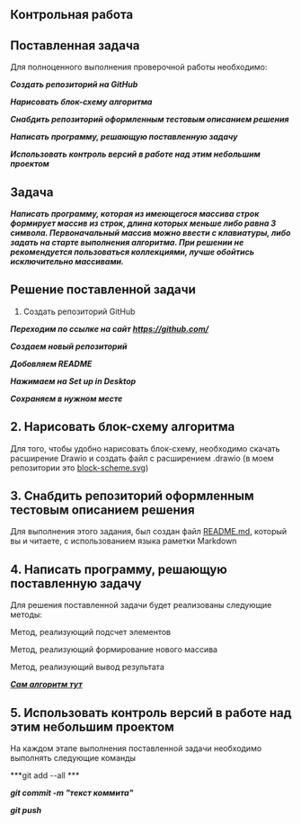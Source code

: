 ## Контрольная работа

## Поставленная задача

Для полноценного выполнения проверочной работы необходимо:

***Создать репозиторий на GitHub***

***Нарисовать блок-схему алгоритма***

***Снабдить репозиторий оформленным тестовым описанием решения***

***Написать программу, решающую поставленную задачу***

***Использовать контроль версий в работе над этим небольшим проектом***

## Задача

***Написать программу, которая из имеющегося массива строк формирует массив из строк, длина которых меньше либо равна 3 символа. Первоначальный массив можно ввести с клавиатуры, либо задать на старте выполнения алгоритма. При решении не рекомендуется пользоваться коллекциями, лучше обойтись исключительно массивами.***

## Решение поставленной задачи
1. Создать репозиторий GitHub

***Переходим по ссылке на сайт https://github.com/***

***Создаем новый репозиторий***

***Добовляем README***

***Нажимаем на Set up in Desktop***

***Сохраняем в нужном месте***

## 2. Нарисовать блок-схему алгоритма
Для того, чтобы удобно нарисовать блок-схему, необходимо скачать расширение Drawio и создать файл с расширением .drawio (в моем репозитории это [block-scheme.svg](https://github.com/ednsk/Control_work/blob/main/block-scheme.svg))

## 3. Снабдить репозиторий оформленным тестовым описанием решения
Для выполнения этого задания, был создан файл [README.md](https://github.com/ednsk/Control_work/blob/main/README.md), который вы и читаете, с использованием языка раметки Markdown

## 4. Написать программу, решающую поставленную задачу
Для решения поставленной задачи будет реализованы следующие методы:

Метод, реализующий подсчет элементов

Метод, реализующий формирование нового массива

Метод, реализующий вывод результата

***[Сам алгоритм тут](https://github.com/ednsk/Control_work/blob/main/program.cs)***

## 5. Использовать контроль версий в работе над этим небольшим проектом
На каждом этапе выполнения поставленной задачи необходимо выполнять следующие команды

***git add --all ***

***git commit -m "текст коммита"***

***git push***
